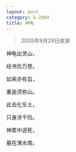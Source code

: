 ```yaml
---
layout: post
category: b-2004
title: 神龟
---
```


> 2005年9月29日收录

神龟出灵山，

经书负万卷。

如来亦有旨，

重逾须弥山。

此去化东土，

只身涉千险。

神累中途死，

墓在渭水南。